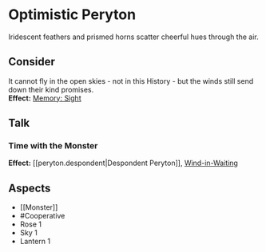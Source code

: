 # Optimistic Peryton
Iridescent feathers and prismed horns scatter cheerful hues through the air.
## Consider
It cannot fly in the open skies - not in this History - but the winds still send down their kind promises.<br>**Effect:** [Memory: Sight](https://uadaf.theevilroot.xyz/rowenarium/element/mem.sight)
## Talk
### Time with the Monster
**Effect:** [[peryton.despondent|Despondent Peryton]], [Wind-in-Waiting](https://uadaf.theevilroot.xyz/rowenarium/element/windinwaiting)
## Aspects
- [[Monster]]
- #Cooperative 
- Rose 1
- Sky 1
- Lantern 1